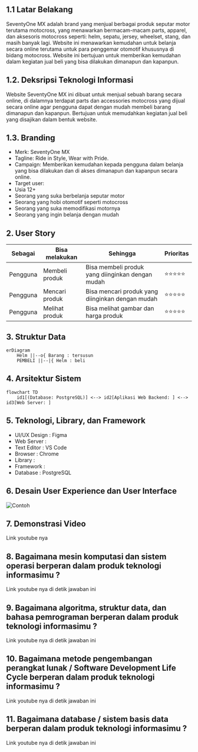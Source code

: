 ## 1.1 Latar Belakang

SeventyOne MX adalah brand yang menjual berbagai produk seputar motor terutama motocross, yang menawarkan bermacam-macam parts,
apparel, dan aksesoris motocross seperti: helm, sepatu, jersey, wheelset, stang, dan masih banyak lagi. Website ini menawarkan 
kemudahan untuk belanja secara online terutama untuk para penggemar otomotif khususnya di bidang motocross. Website ini bertujuan
untuk memberikan kemudahan dalam kegiatan jual beli yang bisa dilakukan dimanapun dan kapanpun.

## 1.2. Deksripsi Teknologi Informasi

Website SeventyOne MX ini dibuat untuk menjual sebuah barang secara online, di dalamnya terdapat parts dan accessories motocross yang dijual secara online agar pengguna dapat dengan mudah membeli barang dimanapun dan kapanpun. Bertujuan untuk memudahkan kegiatan jual 
beli yang disajikan dalam bentuk website.

## 1.3. Branding

- Merk: SeventyOne MX
- Tagline: Ride in Style, Wear with Pride.
- Campaign: Memberikan kemudahan kepada pengguna dalam belanja yang bisa dilakukan dan di akses dimanapun dan kapanpun secara online.
- Target user:
- Usia 12+
- Seorang yang suka berbelanja seputar motor
- Seorang yang hobi otomotif seperti motocross
- Seorang yang suka memodifikasi motornya
- Seorang yang ingin belanja dengan mudah

## 2. User Story

Sebagai | Bisa melakukan | Sehingga | Prioritas
---|---|---|---
Pengguna | Membeli produk | Bisa membeli produk yang diinginkan dengan mudah | ⭐⭐⭐⭐⭐
Pengguna | Mencari produk | Bisa mencari produk yang diinginkan dengan mudah | ⭐⭐⭐⭐⭐
Pengguna | Melihat produk | Bisa melihat gambar dan harga produk | ⭐⭐⭐⭐⭐
## 3. Struktur Data

```mermaid
erDiagram
    Helm ||--o{ Barang : tersusun
    PEMBELI ||--|{ Helm : beli
```

## 4. Arsitektur Sistem
```mermaid
flowchart TD
    id1[(Database: PostgreSQL)] <--> id2[Aplikasi Web Backend: ] <--> id3[Web Server: ]  
```

## 5. Teknologi, Library, dan Framework

- UI/UX Design : Figma
- Web Server : 
- Text Editor : VS Code
- Browser : Chrome
- Library : 
- Framework : 
- Database : PostgreSQL
  
## 6. Desain User Experience dan User Interface

![Contoh](https://github.com/boriqq/boriqq/blob/main/Design%20SMX.png?raw=true)

## 7. Demonstrasi Video

Link youtube nya

## 8. Bagaimana mesin komputasi dan sistem operasi berperan dalam produk teknologi informasimu ?

Link youtube nya di detik jawaban ini

## 9. Bagaimana algoritma, struktur data, dan bahasa pemrograman berperan dalam produk teknologi informasimu ?

Link youtube nya di detik jawaban ini

## 10. Bagaimana metode pengembangan perangkat lunak / Software Development Life Cycle berperan dalam produk teknologi informasimu ?

Link youtube nya di detik jawaban ini

## 11. Bagaimana database / sistem basis data berperan dalam produk teknologi informasimu ?

Link youtube nya di detik jawaban ini
